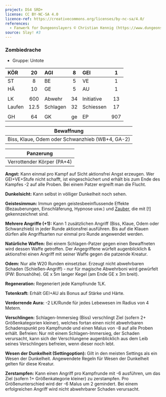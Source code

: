 ```yaml
---
project: DS4 SRD+
license: CC BY-NC-SA 4.0
licence-ref: https://creativecommons.org/licenses/by-nc-sa/4.0/
references: 
  - Fanwerk for Dungeonslayers © Christian Kennig (https://www.dungeonslayers.net/)
source: Slay! #3
---
```


### Zombiedrache

- Gruppe: Untote

| KÖR    |  20  | AGI      |  8  | GEI        |  1  |
| :----- | :--: | :------- | :-: | :--------- | :-: |
| ST     |  8   | BE       |  5  | VE         |  1  |
| HÄ     |  10  | GE       |  5  | AU         |  1  |
|        |      |          |     |            |     |
| LK     | 600  | Abwehr   | 34  | Initiative | 13  |
| Laufen | 12.5 | Schlagen | 32  | Schiessen  | 17  |
|        |      |          |     |            |     |
| GH     |  64  | GK       | ge  | EP         | 907 |

|                   Bewaffnung                    |
| :---------------------------------------------: |
| Biss, Klaue, Odem oder Schwanzhieb (WB+4, GA-2) |

|         Panzerung          |
| :------------------------: |
| Verrottender Körper (PA+4) |

**Angst:** Kann einmal pro Kampf auf Sicht aktionsfrei Angst erzeugen. Wer GEI+VE+Stufe nicht schafft, ist eingeschüchert und erhält bis zum Ende des Kampfes -2 auf alle Proben. Bei einem Patzer ergreift man die Flucht.

**Dunkelsicht:** Kann selbst in völliger Dunkelheit noch sehen.

**Geistesimmun:** Immun gegen geistesbeeinflussende Effekte (Bezauberungen, Einschläferung, Hypnose usw.) und [Zauber](../../fanwerk/zauber/zauber.md), die mit [!] gekennzeichnet sind.

**Mehrere Angriffe (+1):** Kann 1 zusätzlichen Angriff (Biss, Klaue, Odem oder Schwanzhieb) in jeder Runde aktionsfrei ausführen. Bis auf die Klauen dürfen alle Angriffsarten nur einmal pro Runde angewendet werden.

**Natürliche Waffen:** Bei einem Schlagen-Patzer gegen einen Bewaffneten wird dessen Waffe getroffen. Der Angegriffene würfelt augenblicklich & aktionsfrei einen Angriff mit seiner Waffe gegen die patzende Kreatur.

**Odem:** Nur alle W20 Runden einsetzbar. Erzeugt nicht abwehrbaren Schaden (Schießen-Angriff) - nur für magische Abwehrboni wird gewürfelt (PW: Bonushöhe). GE x 5m langer Kegel (am Ende GE x 3m breit).

**Regeneration:** Regeneriert jede Kampfrunde 1LK.

**Totenkraft:** Erhält GEI+AU als Bonus auf Stärke und Härte.

**Verdorrende Aura:** -2 LK/Runde für jedes Lebewesen im Radius von 4 Metern.

**Verschlingen:** Schlagen-Immersieg (Biss) verschlingt Ziel (sofern 2+ Größenkategorien kleiner), welches fortan einen nicht abwehrbaren Schadenspunkt pro Kampfrunde und einen Malus von -8 auf alle Proben erhält. Befreien: Nur mit einem Schlagen-Immersieg, der Schaden verursacht, kann sich der Verschlungene augenblicklich aus dem Leib seines Verschlingers befreien, wenn dieser noch lebt.

**Wesen der Dunkelheit (Settingoption):** Gilt in den meisten Settings als ein Wesen der Dunkelheit. Angewendete Regeln für Wesen der Dunkelheit gelten für diese Kreatur.

**Zerstampfen:** Kann einen Angriff pro Kampfrunde mit -6 ausführen, um das Ziel (sofern 1+ Größenkategorie kleiner) zu zerstampfen. Pro Größenunterschied wird der -6 Malus um 2 gemindert. Bei einem erfolgreichen Angriff wird nicht abwehrbarer Schaden verursacht.

